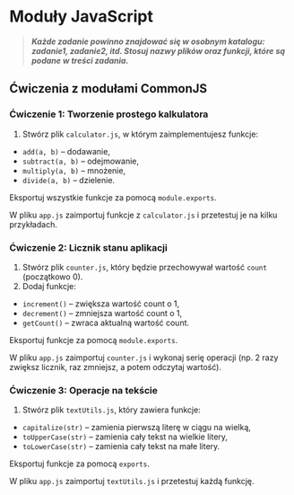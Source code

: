 # Moduły JavaScript

> **_Każde zadanie powinno znajdować się w osobnym katalogu: zadanie1, zadanie2, itd. Stosuj nazwy plików oraz funkcji, które są podane w treści zadania._**

## Ćwiczenia z modułami CommonJS

### Ćwiczenie 1: Tworzenie prostego kalkulatora

1. Stwórz plik `calculator.js`, w którym zaimplementujesz funkcje:

- `add(a, b)` – dodawanie,
- `subtract(a, b)` – odejmowanie,
- `multiply(a, b)` – mnożenie,
- `divide(a, b)` – dzielenie.

Eksportuj wszystkie funkcje za pomocą `module.exports`.

W pliku `app.js` zaimportuj funkcje z `calculator.js` i przetestuj je na kilku przykładach.

### Ćwiczenie 2: Licznik stanu aplikacji

1. Stwórz plik `counter.js`, który będzie przechowywał wartość `count` (początkowo 0).
2. Dodaj funkcje:

- `increment()` – zwiększa wartość count o 1,
- `decrement()` – zmniejsza wartość count o 1,
- `getCount()` – zwraca aktualną wartość count.

Eksportuj funkcje za pomocą `module.exports`.

W pliku `app.js` zaimportuj `counter.js` i wykonaj serię operacji (np. 2 razy zwiększ licznik, raz zmniejsz, a potem odczytaj wartość).

### Ćwiczenie 3: Operacje na tekście

1. Stwórz plik `textUtils.js`, który zawiera funkcje:

- `capitalize(str)` – zamienia pierwszą literę w ciągu na wielką,
- `toUpperCase(str)` – zamienia cały tekst na wielkie litery,
- `toLowerCase(str)` – zamienia cały tekst na małe litery.

Eksportuj funkcje za pomocą `exports`.

W pliku `app.js` zaimportuj `textUtils.js` i przetestuj każdą funkcję.
